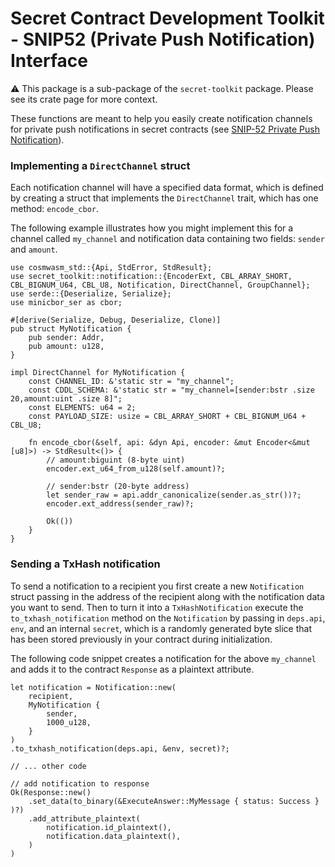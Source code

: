 # Secret Contract Development Toolkit - SNIP52 (Private Push Notification) Interface

⚠️ This package is a sub-package of the `secret-toolkit` package. Please see its crate page for more context.

These functions are meant to help you easily create notification channels for private push notifications in secret contracts (see [SNIP-52 Private Push Notification](https://github.com/SolarRepublic/SNIPs/blob/feat/snip-52/SNIP-52.md)).

### Implementing a `DirectChannel` struct

Each notification channel will have a specified data format, which is defined by creating a struct that implements the `DirectChannel` trait, which has one method: `encode_cbor`. 

The following example illustrates how you might implement this for a channel called `my_channel` and notification data containing two fields: `sender` and `amount`.

```ignore
use cosmwasm_std::{Api, StdError, StdResult};
use secret_toolkit::notification::{EncoderExt, CBL_ARRAY_SHORT, CBL_BIGNUM_U64, CBL_U8, Notification, DirectChannel, GroupChannel};
use serde::{Deserialize, Serialize};
use minicbor_ser as cbor;

#[derive(Serialize, Debug, Deserialize, Clone)]
pub struct MyNotification {
    pub sender: Addr,
    pub amount: u128,
}

impl DirectChannel for MyNotification {
    const CHANNEL_ID: &'static str = "my_channel";
    const CDDL_SCHEMA: &'static str = "my_channel=[sender:bstr .size 20,amount:uint .size 8]";
    const ELEMENTS: u64 = 2;
    const PAYLOAD_SIZE: usize = CBL_ARRAY_SHORT + CBL_BIGNUM_U64 + CBL_U8;

    fn encode_cbor(&self, api: &dyn Api, encoder: &mut Encoder<&mut [u8]>) -> StdResult<()> {
        // amount:biguint (8-byte uint)
        encoder.ext_u64_from_u128(self.amount)?;

        // sender:bstr (20-byte address)
        let sender_raw = api.addr_canonicalize(sender.as_str())?;
        encoder.ext_address(sender_raw)?;

        Ok(())
    }
}
```


### Sending a TxHash notification

To send a notification to a recipient you first create a new `Notification` struct passing in the address of the recipient along with the notification data you want to send. Then to turn it into a `TxHashNotification` execute the `to_txhash_notification` method on the `Notification` by passing in `deps.api`, `env`, and an internal `secret`, which is a randomly generated byte slice that has been stored previously in your contract during initialization.

The following code snippet creates a notification for the above `my_channel` and adds it to the contract `Response` as a plaintext attribute.

```ignore
let notification = Notification::new(
    recipient,
    MyNotification {
        sender,
        1000_u128,
    }
)
.to_txhash_notification(deps.api, &env, secret)?;

// ... other code

// add notification to response
Ok(Response::new()
    .set_data(to_binary(&ExecuteAnswer::MyMessage { status: Success } )?)
    .add_attribute_plaintext(
        notification.id_plaintext(),
        notification.data_plaintext(),
    )
)
```

